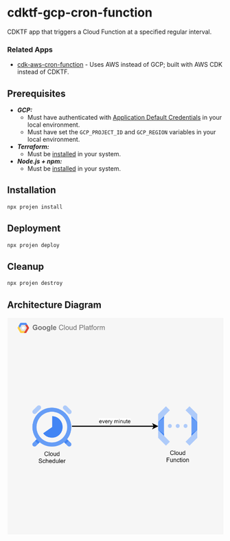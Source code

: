 # cdktf-gcp-cron-function

CDKTF app that triggers a Cloud Function at a specified regular interval.

### Related Apps

- [cdk-aws-cron-function](https://github.com/garysassano/cdk-aws-cron-function) - Uses AWS instead of GCP; built with AWS CDK instead of CDKTF.

## Prerequisites

- **_GCP:_**
  - Must have authenticated with [Application Default Credentials](https://registry.terraform.io/providers/hashicorp/google/latest/docs/guides/provider_reference#running-terraform-on-your-workstation) in your local environment.
  - Must have set the `GCP_PROJECT_ID` and `GCP_REGION` variables in your local environment.
- **_Terraform:_**
  - Must be [installed](https://developer.hashicorp.com/terraform/tutorials/aws-get-started/install-cli#install-terraform) in your system.
- **_Node.js + npm:_**
  - Must be [installed](https://docs.npmjs.com/downloading-and-installing-node-js-and-npm) in your system.

## Installation

```sh
npx projen install
```

## Deployment

```sh
npx projen deploy
```

## Cleanup

```sh
npx projen destroy
```

## Architecture Diagram

![Architecture Diagram](./src/assets/arch-diagram.svg)
